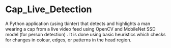 # Cap_Live_Detection
A Python application (using tkinter) that detects and highlights a man wearing a cap from a live video feed using OpenCV and MobileNet SSD model (for person detection) . It is done using basic heuristics which  checks for changes in colour, edges, or patterns in the head region.
